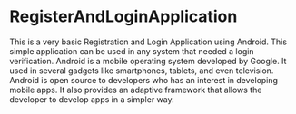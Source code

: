 # RegisterAndLoginApplication
This is a very basic Registration and Login Application using Android. This simple application can be used in any system that needed a login verification. Android is a mobile operating system developed by Google. It used in several gadgets like smartphones, tablets, and even television. Android is open source to developers who has an interest in developing mobile apps. It also provides an adaptive framework that allows the developer to develop apps in a simpler way.


